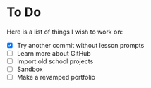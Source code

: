 # To Do

Here is a list of things I wish to work on:

- [x] Try another commit without lesson prompts
- [ ] Learn more about GitHub
- [ ] Import old school projects
- [ ] Sandbox
- [ ] Make a revamped portfolio
